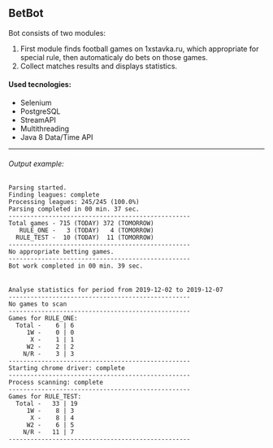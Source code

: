 ## **BetBot**
Bot consists of two modules: 
1. First module finds football games on 1xstavka.ru, which appropriate for special rule, then automaticaly do bets on those games.
1. Collect matches results and displays statistics. 

#### **Used tecnologies:**
- Selenium
- PostgreSQL
- StreamAPI
- Multithreading
- Java 8 Data/Time API

------------

###### Output example:
    Parsing started.
    Finding leagues: complete
    Processing leagues: 245/245 (100.0%)
    Parsing completed in 00 min. 37 sec.
    --------------------------------------------------
    Total games - 715 (TODAY) 372 (TOMORROW) 
       RULE_ONE -   3 (TODAY)   4 (TOMORROW) 
      RULE_TEST -  10 (TODAY)  11 (TOMORROW) 
    --------------------------------------------------
    No appropriate betting games.
    --------------------------------------------------
    Bot work completed in 00 min. 39 sec.
###### 
	Analyse statistics for period from 2019-12-02 to 2019-12-07
    --------------------------------------------------
    No games to scan
    --------------------------------------------------
    Games for RULE_ONE:
      Total -    6 | 6   
         1W -    0 | 0   
          X -    1 | 1   
         W2 -    2 | 2   
        N/R -    3 | 3   
    --------------------------------------------------
    Starting chrome driver: complete
    --------------------------------------------------
    Process scanning: complete
    --------------------------------------------------
    Games for RULE_TEST:
      Total -   33 | 19  
         1W -    8 | 3   
          X -    8 | 4   
         W2 -    6 | 5   
        N/R -   11 | 7   
    --------------------------------------------------